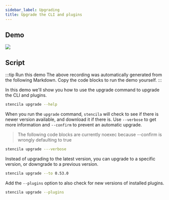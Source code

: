 ```yaml
---
sidebar_label: Upgrading
title: Upgrade the CLI and plugins
---
```


## Demo

![](01-upgrading.gif)

## Script

:::tip Run this demo
The above recording was automatically generated from the following Markdown. Copy the code blocks to run the demo yourself.
:::

In this demo we'll show you how to use the upgrade command to upgrade the CLI and plugins.

```bash pause=2
stencila upgrade --help
```

When you run the `upgrade` command, `stencila` will check to see if there is newer version available, and download it if there is. Use `--verbose` to get more information and `--confirm` to prevent an automatic upgrade.

> The following code blocks are currently noexec because --confirm is wrongly defaulting to true

```bash noexec pause=1
stencila upgrade ---verbose
```

Instead of upgrading to the latest version, you can upgrade to a specific version, or downgrade to a previous version.

```bash noexec
stencila upgrade --to 0.53.0
```

Add the `--plugins` option to also check for new versions of installed plugins.

```bash noexec
stencila upgrade --plugins
```
